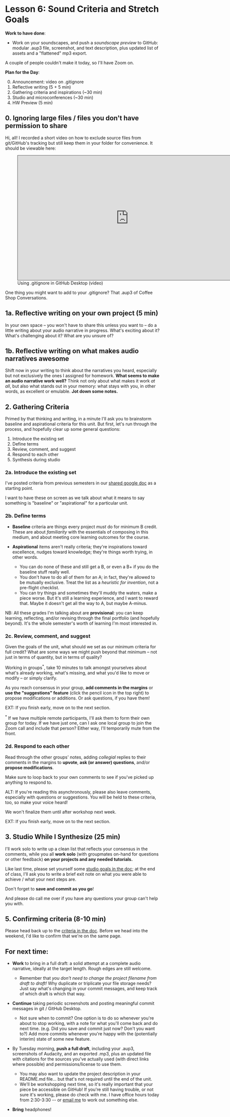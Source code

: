 
# Lesson 6: Sound Criteria and Stretch Goals

**Work to have done**:

* Work on your soundscapes, and push a _soundscape preview_ to GitHub: modular .aup3 file, screenshot, and text description, plus updated list of assets and a "flattened" mp3 export.

<div class="alert alert-warning">A couple of people couldn't make it today, so I'll have Zoom on.</div>


**Plan for the Day**:

0. Announcement: video on .gitignore
1. Reflective writing (5 + 5 min)
2. Gathering criteria and inspirations (~30 min)
3. Studio and microconferences (~30 min)
4. HW Preview (5 min)


## 0. Ignoring large files / files you don't have permission to share

Hi, all! I recorded a short video on how to exclude source files from git/GitHub's tracking but still keep them in your folder for convenience. It should be viewable here:
<figure>
<iframe src="https://pitt.hosted.panopto.com/Panopto/Pages/Embed.aspx?id=31e2c692-2e85-45e7-adca-acc4013553cc&autoplay=false&offerviewer=true&showtitle=true&showbrand=false&captions=false&interactivity=all" height="405" width="720" style="border: 1px solid #464646;" allowfullscreen allow="autoplay"></iframe>
<figcaption>Using .gitignore in GitHub Desktop (video)</figcaption>
</figure>

One thing you might want to add to your .gitignore? That .aup3 of Coffee Shop Conversations.

## 1a. Reflective writing on your own project (5 min)
<div class="alert alert-success">
In your own space – you won't have to share this unless you want to – do a little writing about your audio narrative in progress. What's exciting about it? What's challenging about it? What are you unsure of?
</div>

## 1b. Reflective writing on what makes audio narratives awesome

Shift now in your writing to think about the narratives you heard, especially but not exclusively the ones I assigned for homework. **What seems to make an audio narrative work well?** Think not only about what makes it work _at all_, but also what stands out in your memory: what stays with you, in other words, as excellent or emulable. **Jot down some notes.**

## 2. Gathering Criteria

Primed by that thinking and writing, in a minute I'll ask you to brainstorm baseline and aspirational criteria for this unit. But first, let's run through the process, and hopefully clear up some general questions:

<ol class="lalpha">
  <li>Introduce the existing set</li>
  <li>Define terms</li>
  <li>Review, comment, and suggest</li>
  <li>Respond to each other</li>
  <li>Synthesis during studio</li>
</ol>

### 2a. Introduce the existing set

I've posted criteria from previous semesters in our [shared google doc](http://bit.ly/cdm2022spring-notes) as a starting point.

I want to have these on screen as we talk about what it means to say something is "baseline" or "aspirational" for a particular unit.

### 2b. Define terms

* **Baseline** criteria are things every project _must_ do for minimum B credit. These are about *familiarity* with the essentials of composing in this medium, and about meeting core learning outcomes for the course.

* **Aspirational** items aren't really criteria; they're inspirations toward excellence, nudges toward knowledge; they're things worth trying, in other words.
  * You can do none of these and still get a B, or even a B+ if you do the baseline stuff really well.
  * You don't have to do all of them for an A; in fact, they're allowed to be mutually exclusive. Treat the list as a _heuristic for invention_, not a pre-flight checklist.
  * You can try things and sometimes they'll muddy the waters, make a piece worse. But it's still a learning experience, and I want to reward that. Maybe it doesn't get all the way to A, but maybe A-minus.

<div class="alert alert-info">NB: All these grades I'm talking about are  <strong>provisional</strong>: you can keep learning, reflecting, and/or revising through the final portfolio (and hopefully beyond). It's the whole semester's worth of learning I'm most interested in.</div>

### 2c. Review, comment, and suggest

Given the goals of the unit, what should we set as our minimum criteria for full credit? What are some ways we might push beyond that minimum – not just in terms of quantity, but in terms of quality?

<!-- That is, <strong>I really want you to see these aspirational goals as opportunities to stretch yourselves and your skills, not just to do more of the same.</strong> Think about what would be new and potentially exciting, but not required for everyone. -->

<div class="alert alert-success">
Working in groups<sup>*</sup>, take 10 minutes to talk amongst yourselves about what's already working, what's missing, and what you'd like to move or modify – or simply clarify.

As you reach consensus in your group, <strong>add comments in the margins</strong> or <strong>use the "suggestions" feature</strong> (click the pencil icon in the top right) to propose modifications or additions. Or ask questions, if you have them!
</div>

EXT: If you finish early, move on to the next section.

<sup>*</sup> If we have multiple remote participants, I'll ask them to form their own group for today. If we have just one, can I ask one local group to join the Zoom call and include that person? Either way, I'll temporarily mute from the front.


### 2d. Respond to each other
Read through the other groups' notes, adding *collegial* replies to their comments in the margins to **upvote**, **ask (or answer) questions**, and/or **propose modifications**.

Make sure to loop back to your own comments to see if you've picked up anything to respond to.

<div class="alert alert-warning">
ALT: If you're reading this asynchronously, please also leave comments, especially with questions or suggestions. You will be held to these criteria, too, so make your voice heard!

We won't finalize them until after workshop next week.
</div>

EXT: If you finish early, move on to the next section.

## 3. Studio While I Synthesize (25 min)

I'll work solo to write up a clean list that reflects your consensus in the comments, while you all **work solo** (with groupmates on-hand for questions or other feedback) **on your projects and any needed tutorials.**

<div class="alert alert-success">Like last time, please set yourself some <a href="http://bit.ly/cdm2022spring-notes">studio goals in the doc</a>; at the end of class, I'll ask you to write a brief exit note on what you were able to achieve / what your next steps are.</div>

Don't forget to **save and commit as you go**!

And please do call me over if you have any questions your group can't help you with.


## 5. Confirming criteria (8-10 min)
Please head back up to the [criteria in the doc](http://bit.ly/cdm2022spring-notes). Before we head into the weekend, I'd like to confirm that we're on the same page.



## For next time:

* **Work** to bring in a full draft: a solid attempt at a complete audio narrative, ideally at the target length. Rough edges are still welcome.
  - Remember that *you don't need to change the project filename from draft to draft!* Why duplicate or triplicate your file storage needs? Just say what's changing in your commit messages, and keep track of which draft is which that way.

* **Continue** taking periodic screenshots and posting meaningful commit messages in git / GitHub Desktop.
  - Not sure when to commit? One option is to do so whenever you're about to stop working, with a note for what you'll come back and do next time. (e.g. Did you save and commit just now? Don't you want to?) Add more commits whenever you're happy with the (potentially interim) state of some new feature.

* By Tuesday morning, **push a full draft**, including  your .aup3, screenshots of Audacity, and an exported .mp3, plus an updated file with citations for the sources you've actually used (with direct links where possible) and permissions/license to use them.
  - You may also want to update the project description in your README.md file... but that's not required until the end of the unit.
  - We'll be workshopping next time, so it's really important that your piece be accessible on GitHub! If you're still having trouble, or not sure it's working, please do check with me. I have office hours today from 2:30-3:30 -- or [email me](mailto:millerb@pitt.edu) to work out something else.

* **Bring** headphones!
